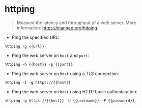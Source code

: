 # httping

> Measure the latency and throughput of a web server.
> More information: <https://manned.org/httping>.

- Ping the specified URL:

`httping -g {{url}}`

- Ping the web server on `host` and `port`:

`httping -h {{host}} -p {{port}}`

- Ping the web server on `host` using a TLS connection:

`httping -l -g https://{{host}}`

- Ping the web server on `host` using HTTP basic authentication:

`httping -g https://{{host}} -U {{username}} -P {{password}}`
